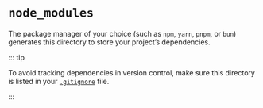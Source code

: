 # `node_modules`

The package manager of your choice (such as `npm`, `yarn`, `pnpm`, or `bun`) generates this directory to store your project’s dependencies.

::: tip

To avoid tracking dependencies in version control, make sure this directory is listed in your [`.gitignore`](/guide/directory-structure/gitignore.md) file.

:::
